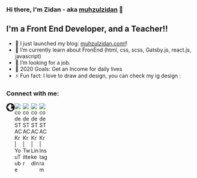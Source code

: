### Hi there, I'm Zidan - aka [muhzulzidan][website] 👋


## I'm a Front End Developer, and a Teacher!!

- 🔭 I just launched my blog: [muhzulzidan.com!][website]!
- 🌱 I’m currently learn about FronEnd (html, css, scss, Gatsby.js, react.js, javascript)
- 👯 I’m looking for a job.
- 🥅 2020 Goals: Get an Income for daily lives
- ⚡ Fun fact: I love to draw and design, you can check my ig design : 


### Connect with me:

[<img align="left" alt="codeSTACKr.com" width="22px" src="https://raw.githubusercontent.com/iconic/open-iconic/master/svg/globe.svg" />][website]
[<img align="left" alt="codeSTACKr | YouTube" width="22px" src="https://cdn.jsdelivr.net/npm/simple-icons@v3/icons/youtube.svg" />][youtube]
[<img align="left" alt="codeSTACKr | Twitter" width="22px" src="https://cdn.jsdelivr.net/npm/simple-icons@v3/icons/twitter.svg" />][twitter]
[<img align="left" alt="codeSTACKr | LinkedIn" width="22px" src="https://cdn.jsdelivr.net/npm/simple-icons@v3/icons/linkedin.svg" />][linkedin]
[<img align="left" alt="codeSTACKr | Instagram" width="22px" src="https://cdn.jsdelivr.net/npm/simple-icons@v3/icons/instagram.svg" />][instagram]

<br />


[website]: https://muhzulzidan.com
[design]: https://www.instagram.com/zn_ilustration/
[twitter]: https://twitter.com/mzulzidan1
[youtube]: https://www.youtube.com/channel/UCRzWxDiOLPga7jP_364eGMg
[instagram]: https://instagram.com/muhzulzidan
[linkedin]: https://www.linkedin.com/in/muh-zulzidan-5189a6192/

